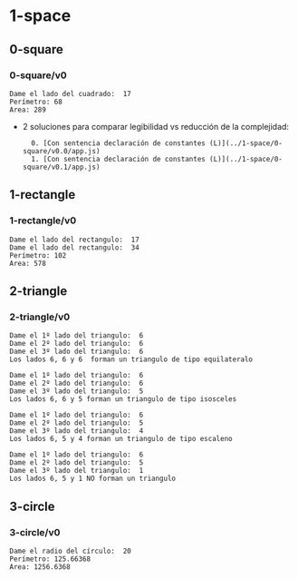 # 1-space

## 0-square

### 0-square/v0
~~~
Dame el lado del cuadrado:  17
Perímetro: 68
Area: 289
~~~
* 2 soluciones para comparar legibilidad vs reducción de la complejidad:

        0. [Con sentencia declaración de constantes (L)](../1-space/0-square/v0.0/app.js)
        1. [Con sentencia declaración de constantes (L)](../1-space/0-square/v0.1/app.js)
## 1-rectangle

### 1-rectangle/v0
~~~
Dame el lado del rectangulo:  17
Dame el lado del rectangulo:  34
Perímetro: 102
Area: 578
~~~


## 2-triangle

### 2-triangle/v0
~~~
Dame el 1º lado del triangulo:  6
Dame el 2º lado del triangulo:  6
Dame el 3º lado del triangulo:  6
Los lados 6, 6 y 6  forman un triangulo de tipo equilateralo
~~~
~~~
Dame el 1º lado del triangulo:  6
Dame el 2º lado del triangulo:  6
Dame el 3º lado del triangulo:  5
Los lados 6, 6 y 5 forman un triangulo de tipo isosceles
~~~
~~~
Dame el 1º lado del triangulo:  6
Dame el 2º lado del triangulo:  5
Dame el 3º lado del triangulo:  4
Los lados 6, 5 y 4 forman un triangulo de tipo escaleno
~~~
~~~
Dame el 1º lado del triangulo:  6
Dame el 2º lado del triangulo:  5
Dame el 3º lado del triangulo:  1
Los lados 6, 5 y 1 NO forman un triangulo
~~~

## 3-circle 

### 3-circle/v0
~~~
Dame el radio del círculo:  20
Perímetro: 125.66368
Area: 1256.6368
~~~
